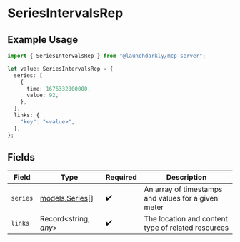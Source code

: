 # SeriesIntervalsRep

## Example Usage

```typescript
import { SeriesIntervalsRep } from "@launchdarkly/mcp-server";

let value: SeriesIntervalsRep = {
  series: [
    {
      time: 1676332800000,
      value: 92,
    },
  ],
  links: {
    "key": "<value>",
  },
};
```

## Fields

| Field                                               | Type                                                | Required                                            | Description                                         |
| --------------------------------------------------- | --------------------------------------------------- | --------------------------------------------------- | --------------------------------------------------- |
| `series`                                            | [models.Series](../models/series.md)[]              | :heavy_check_mark:                                  | An array of timestamps and values for a given meter |
| `links`                                             | Record<string, *any*>                               | :heavy_check_mark:                                  | The location and content type of related resources  |
